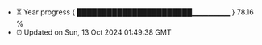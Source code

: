 - ⏳ Year progress { ███████████████████████▁▁▁▁▁▁▁ } 78.16 %
- ⏰ Updated on Sun, 13 Oct 2024 01:49:38 GMT

